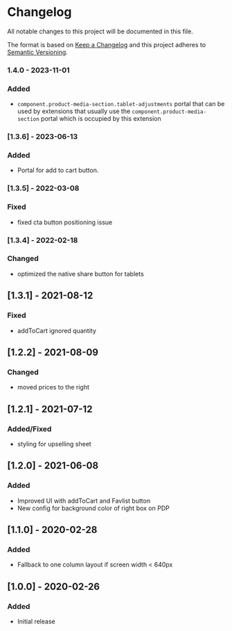 # Changelog

All notable changes to this project will be documented in this file.

The format is based on [Keep a Changelog](http://keepachangelog.com/) and this project adheres to [Semantic Versioning](http://semver.org/).

### 1.4.0 - 2023-11-01
### Added
- `component.product-media-section.tablet-adjustments` portal that can be used by extensions that usually use the `component.product-media-section` portal which is occupied by this extension

### [1.3.6] - 2023-06-13
### Added
- Portal for add to cart button.

### [1.3.5] - 2022-03-08
### Fixed
- fixed cta button positioning issue

### [1.3.4] - 2022-02-18
### Changed
- optimized the native share button for tablets

## [1.3.1] - 2021-08-12
### Fixed
- addToCart ignored quantity

## [1.2.2] - 2021-08-09
### Changed
- moved prices to the right

## [1.2.1] - 2021-07-12
### Added/Fixed
- styling for upselling sheet

## [1.2.0] - 2021-06-08
### Added
- Improved UI with addToCart and Favlist button
- New config for background color of right box on PDP

## [1.1.0] - 2020-02-28
### Added
- Fallback to one column layout if screen width < 640px

## [1.0.0] - 2020-02-26
### Added
- Initial release
